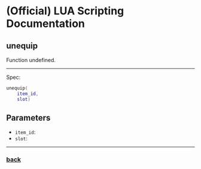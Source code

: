 
# (Official) LUA Scripting Documentation

## unequip

Function undefined.

___

Spec:

```lua
unequip(
	item_id,
	slot)
```

## Parameters

- `item_id`: 
- `slot`: 

___

### [back](../other)
